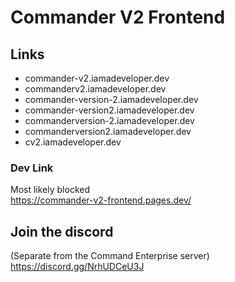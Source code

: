 # Commander V2 Frontend
## **Links**
- commander-v2.iamadeveloper.dev  
- commanderv2.iamadeveloper.dev  
- commander-version-2.iamadeveloper.dev  
- commander-version2.iamadeveloper.dev  
- commanderversion-2.iamadeveloper.dev  
- commanderversion2.iamadeveloper.dev  
- cv2.iamadeveloper.dev  
### **Dev Link**  
  Most likely blocked  
  https://commander-v2-frontend.pages.dev/

  ## Join the discord
(Separate from the Command Enterprise server)  
https://discord.gg/NrhUDCeU3J  

